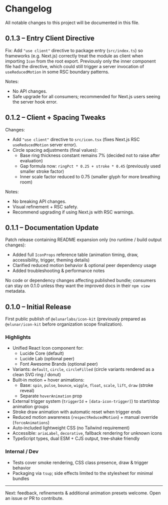 # Changelog

All notable changes to this project will be documented in this file.

## 0.1.3 – Entry Client Directive
Fix: Add `"use client"` directive to package entry (`src/index.ts`) so frameworks (e.g. Next.js) correctly treat the module as client when importing `Icon` from the root export. Previously only the inner component file had the directive, which could still trigger a server invocation of `useReducedMotion` in some RSC boundary patterns.

Notes:
- No API changes.
- Safe upgrade for all consumers; recommended for Next.js users seeing the server hook error.

## 0.1.2 – Client + Spacing Tweaks
Changes:
- Add `"use client"` directive to `src/icon.tsx` (fixes Next.js RSC `useReducedMotion` server error).
- Circle spacing adjustments (final values):
	- Base ring thickness constant remains 7% (decided not to raise after evaluation)
	- Gap formula now: `ringPct * 0.25 + stroke * 0.45` (previously used smaller stroke factor)
	- Inner scale factor reduced to 0.75 (smaller glyph for more breathing room)

Notes:
- No breaking API changes.
- Visual refinement + RSC safety.
- Recommend upgrading if using Next.js with RSC warnings.

## 0.1.1 – Documentation Update
Patch release containing README expansion only (no runtime / build output changes):
- Added full `IconProps` reference table (animation timing, draw, accessibility, trigger, theming details)
- Clarified reduced motion behavior & optional peer dependency usage
- Added troubleshooting & performance notes

No code or dependency changes affecting published bundle; consumers can stay on 0.1.0 unless they want the improved docs in their `npm view` metadata.

## 0.1.0 – Initial Release
First public publish of `@elunarlabs/icon-kit` (previously prepared as `@elunar/icon-kit` before organization scope finalization).

### Highlights
- Unified React Icon component for:
	- Lucide Core (default)
	- Lucide Lab (optional peer)
	- Font Awesome Brands (optional peer)
- Variants: `default`, `circle`, `circleFilled` (circle variants rendered as a clean SVG ring / donut)
- Built‑in motion + hover animations:
	- Base: `spin`, `pulse`, `bounce`, `wiggle`, `float`, `scale`, `lift`, `draw` (stroke reveal)
	- Separate `hoverAnimation` prop
- External trigger system (`triggerId` + `[data-icon-trigger]`) to start/stop animation groups
- Stroke draw animation with automatic reset when trigger ends
- Reduced motion awareness (`respectReducedMotion`) + manual override (`forceAnimations`)
- Auto‑included lightweight CSS (no Tailwind requirement)
- Accessible: `ariaLabel`, `decorative`, fallback rendering for unknown icons
- TypeScript types, dual ESM + CJS output, tree‑shake friendly

### Internal / Dev
- Tests cover smoke rendering, CSS class presence, draw & trigger behavior
- Packaging via `tsup`; side effects limited to the stylesheet for minimal bundles

---

Next: feedback, refinements & additional animation presets welcome. Open an issue or PR to contribute.
